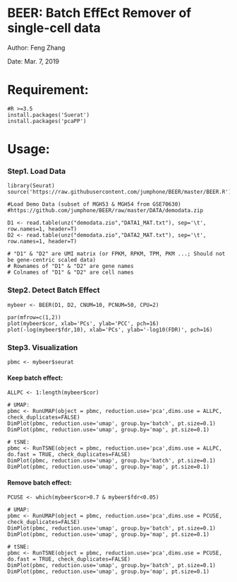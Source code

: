 # BEER: Batch EffEct Remover of single-cell data

Author: Feng Zhang

Date: Mar. 7, 2019


# Requirement:

    #R >=3.5
    install.packages('Suerat')
    install.packages('pcaPP')

# Usage:

### Step1. Load Data

    library(Seurat)
    source('https://raw.githubusercontent.com/jumphone/BEER/master/BEER.R')
    
    #Load Demo Data (subset of MGH53 & MGH54 from GSE70630)
    #https://github.com/jumphone/BEER/raw/master/DATA/demodata.zip
    
    D1 <- read.table(unz("demodata.zio","DATA1_MAT.txt"), sep='\t', row.names=1, header=T)
    D2 <- read.table(unz("demodata.zio","DATA2_MAT.txt"), sep='\t', row.names=1, header=T)

    # "D1" & "D2" are UMI matrix (or FPKM, RPKM, TPM, PKM ...; Should not be gene-centric scaled data)
    # Rownames of "D1" & "D2" are gene names
    # Colnames of "D1" & "D2" are cell names 

### Step2. Detect Batch Effect

    mybeer <- BEER(D1, D2, CNUM=10, PCNUM=50, CPU=2)
    
    par(mfrow=c(1,2))
    plot(mybeer$cor, xlab='PCs', ylab='PCC', pch=16)
    plot(-log(mybeer$fdr,10), xlab='PCs', ylab='-log10(FDR)', pch=16)
    
### Step3. Visualization 
    
    pbmc <- mybeer$seurat
    
#### Keep batch effect:
    
    ALLPC <- 1:length(mybeer$cor)
    
    # UMAP:
    pbmc <- RunUMAP(object = pbmc, reduction.use='pca',dims.use = ALLPC, check_duplicates=FALSE)
    DimPlot(pbmc, reduction.use='umap', group.by='batch', pt.size=0.1)
    DimPlot(pbmc, reduction.use='umap', group.by='map', pt.size=0.1)
    
    # tSNE:
    pbmc <- RunTSNE(object = pbmc, reduction.use='pca',dims.use = ALLPC, do.fast = TRUE, check_duplicates=FALSE)
    DimPlot(pbmc, reduction.use='umap', group.by='batch', pt.size=0.1)
    DimPlot(pbmc, reduction.use='umap', group.by='map', pt.size=0.1)

#### Remove batch effect:

    PCUSE <- which(mybeer$cor>0.7 & mybeer$fdr<0.05)
    
    # UMAP:
    pbmc <- RunUMAP(object = pbmc, reduction.use='pca',dims.use = PCUSE, check_duplicates=FALSE)
    DimPlot(pbmc, reduction.use='umap', group.by='batch', pt.size=0.1)
    DimPlot(pbmc, reduction.use='umap', group.by='map', pt.size=0.1)
    
    # tSNE:
    pbmc <- RunTSNE(object = pbmc, reduction.use='pca',dims.use = PCUSE, do.fast = TRUE, check_duplicates=FALSE)
    DimPlot(pbmc, reduction.use='umap', group.by='batch', pt.size=0.1)
    DimPlot(pbmc, reduction.use='umap', group.by='map', pt.size=0.1)
  
  
  
